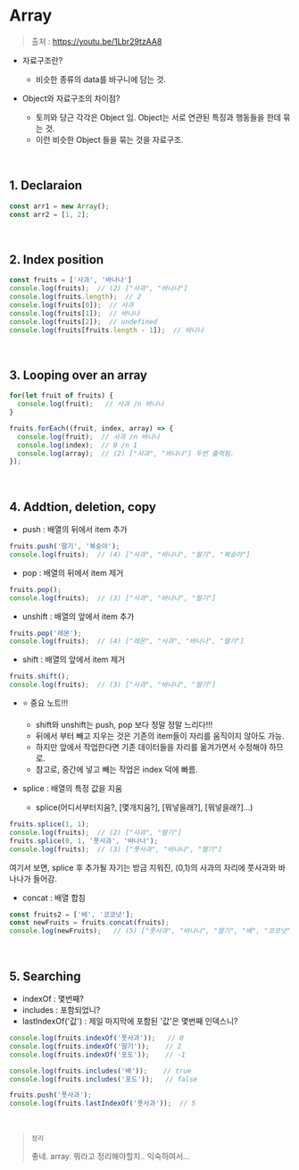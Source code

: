 # Array

> 출처 : https://youtu.be/1Lbr29tzAA8

- 자료구조란?
  - 비슷한 종류의 data를 바구니에 담는 것.

- Object와 자료구조의 차이점?
  - 토끼와 당근 각각은 Object 임. Object는 서로 연관된 특징과 행동들을 한데 묶는 것.
  - 이런 비슷한 Object 들을 묶는 것을 자료구조.

<br/>

## 1. Declaraion

```javascript
const arr1 = new Array();
const arr2 = [1, 2];
```

<br/>

## 2. Index position

```javascript
const fruits = ['사과', '바나나']
console.log(fruits);  // (2) ["사과", "바나나"]
console.log(fruits.length);  // 2
console.log(fruits[0]);  // 사과
console.log(fruits[1]);  // 바나나
console.log(fruits[2]);  // undefined
console.log(fruits[fruits.length - 1]);  // 바나나
```

<br/>

## 3. Looping over an array

```javascript
for(let fruit of fruits) {
  console.log(fruit);   // 사과 /n 바나나
}
```

```javascript
fruits.forEach((fruit, index, array) => {
  console.log(fruit);  // 사과 /n 바나나
  console.log(index);  // 0 /n 1
  console.log(array);  // (2) ["사과", "바나나"] 두번 출력됨.
});
```

<br/>

## 4. Addtion, deletion, copy

- push : 배열의 뒤에서 item 추가

```javascript
fruits.push('딸기', '복숭아');
console.log(fruits);  // (4) ["사과", "바나나", "딸기", "복숭아"]
```

- pop : 배열의 뒤에서 item 제거

```javascript
fruits.pop();
console.log(fruits);  // (3) ["사과", "바나나", "딸기"]
```

- unshift : 배열의 앞에서 item 추가

```javascript
fruits.pop('레몬');
console.log(fruits);  // (4) ["레몬", "사과", "바나나", "딸기"]
```

- shift : 배열의 앞에서 item 제거

```javascript
fruits.shift();
console.log(fruits);  // (3) ["사과", "바나나", "딸기"]
```

- ⭐️ 중요 노트!!!
  - shift와 unshift는 push, pop 보다 정말 정말 느리다!!!
  - 뒤에서 부터 빼고 지우는 것은 기존의 item들이 자리를 움직이지 않아도 가능.
  - 하지만 앞에서 작업한다면 기존 데이터들을 자리를 옮겨가면서 수정해야 하므로.
  - 참고로, 중간에 넣고 빼는 작업은 index 덕에 빠름.

- splice : 배열의 특정 값을 지움
  - splice(어디서부터지움?, [몇개지움?], [뭐넣을래?], [뭐넣을래?]...)

```javascript
fruits.splice(1, 1);
console.log(fruits);  // (2) ["사과", "딸기"]
fruits.splice(0, 1, '풋사과', '바나나');
console.log(fruits);  // (3) ["풋사과", "바나나", "딸기"]
```

여기서 보면, splice 후 추가될 자기는 방금 지워진, (0,1)의 사과의 자리에 풋사과와 바나나가 들어감.

- concat : 배열 합침

```javascript
const fruits2 = ['배', '코코넛'];
const newFruits = fruits.concat(fruits);
console.log(newFruits);   // (5) ["풋사과", "바나나", "딸기", "배", "코코넛"]
```

<br/>

## 5. Searching

- indexOf : 몇번째?
- includes : 포함되었니?
- lastIndexOf('값') : 제일 마지막에 포함된 '값'은 몇번째 인덱스니?

```javascript
console.log(fruits.indexOf('풋사과'));   // 0
console.log(fruits.indexOf('딸기'));    // 2
console.log(fruits.indexOf('포도'));    // -1

console.log(fruits.includes('배'));    // true
console.log(fruits.includes('포도'));   // false

fruits.push('풋사과');
console.log(fruits.lastIndexOf('풋사과'));  // 5
```



<br/>

>`정리`
>
>좋네. array. 뭐라고 정리해야할지.. 익숙하여서...

